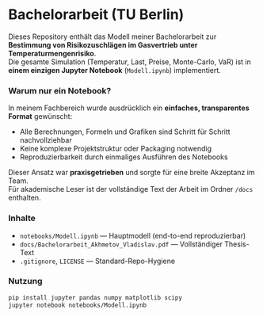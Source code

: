 # Bachelorarbeit (TU Berlin)

Dieses Repository enthält das Modell meiner Bachelorarbeit zur **Bestimmung von Risikozuschlägen im Gasvertrieb unter Temperaturmengenrisiko**.  
Die gesamte Simulation (Temperatur, Last, Preise, Monte-Carlo, VaR) ist in **einem einzigen Jupyter Notebook** (`Modell.ipynb`) implementiert.  

### Warum nur ein Notebook?
In meinem Fachbereich wurde ausdrücklich ein **einfaches, transparentes Format** gewünscht:
- Alle Berechnungen, Formeln und Grafiken sind Schritt für Schritt nachvollziehbar  
- Keine komplexe Projektstruktur oder Packaging notwendig  
- Reproduzierbarkeit durch einmaliges Ausführen des Notebooks  

Dieser Ansatz war **praxisgetrieben** und sorgte für eine breite Akzeptanz im Team.  
Für akademische Leser ist der vollständige Text der Arbeit im Ordner `/docs` enthalten.  

### Inhalte
- `notebooks/Modell.ipynb` — Hauptmodell (end-to-end reproduzierbar)  
- `docs/Bachelorarbeit_Akhmetov_Vladislav.pdf` — Vollständiger Thesis-Text  
- `.gitignore`, `LICENSE` — Standard-Repo-Hygiene  

### Nutzung
```bash
pip install jupyter pandas numpy matplotlib scipy
jupyter notebook notebooks/Modell.ipynb
